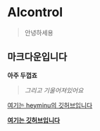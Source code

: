 # AIcontrol

> 안녕하세용

## **마크다운입니다**

__아주 두껍죠__ 

>_그리고 기울어져있어요_

[여기는 heyminu의 깃허브입니다](https://github.com/heyminu/AIcontrol/)

[__여기는 깃허브입니다__](https://github.com/)
